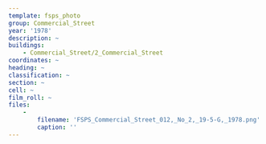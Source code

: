 ```yaml
---
template: fsps_photo
group: Commercial_Street
year: '1978'
description: ~
buildings:
    - Commercial_Street/2_Commercial_Street
coordinates: ~
heading: ~
classification: ~
section: ~
cell: ~
film_roll: ~
files:
    -
        filename: 'FSPS_Commercial_Street_012,_No_2,_19-5-G,_1978.png'
        caption: ''
---
```

